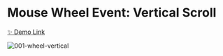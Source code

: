 # Mouse Wheel Event: Vertical Scroll

[✨ Demo Link](https://javascript-small-projects-999.netlify.app/001-wheel-vertical/)

![001-wheel-vertical](https://user-images.githubusercontent.com/83247825/154005416-30201151-9acd-4f9c-b25e-f23923094826.png)
